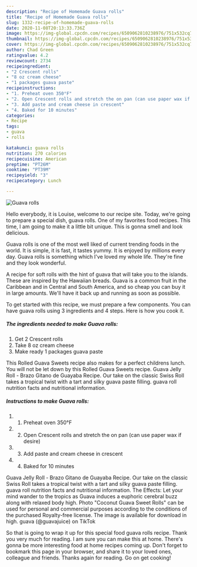 ```yaml
---
description: "Recipe of Homemade Guava rolls"
title: "Recipe of Homemade Guava rolls"
slug: 1332-recipe-of-homemade-guava-rolls
date: 2020-11-08T20:13:33.736Z
image: https://img-global.cpcdn.com/recipes/6509062810238976/751x532cq70/guava-rolls-recipe-main-photo.jpg
thumbnail: https://img-global.cpcdn.com/recipes/6509062810238976/751x532cq70/guava-rolls-recipe-main-photo.jpg
cover: https://img-global.cpcdn.com/recipes/6509062810238976/751x532cq70/guava-rolls-recipe-main-photo.jpg
author: Chad Green
ratingvalue: 4.2
reviewcount: 2734
recipeingredient:
- "2 Crescent rolls"
- "8 oz cream cheese"
- "1 packages guava paste"
recipeinstructions:
- "1. Preheat oven 350°F"
- "2. Open Crescent rolls and stretch the on pan (can use paper wax if desire)"
- "3. Add paste and cream cheese in crescent"
- "4. Baked for 10 minutes"
categories:
- Recipe
tags:
- guava
- rolls

katakunci: guava rolls 
nutrition: 270 calories
recipecuisine: American
preptime: "PT26M"
cooktime: "PT39M"
recipeyield: "3"
recipecategory: Lunch

---
```



![Guava rolls](https://img-global.cpcdn.com/recipes/6509062810238976/751x532cq70/guava-rolls-recipe-main-photo.jpg)

Hello everybody, it is Louise, welcome to our recipe site. Today, we're going to prepare a special dish, guava rolls. One of my favorites food recipes. This time, I am going to make it a little bit unique. This is gonna smell and look delicious.

Guava rolls is one of the most well liked of current trending foods in the world. It is simple, it is fast, it tastes yummy. It is enjoyed by millions every day. Guava rolls is something which I've loved my whole life. They're fine and they look wonderful.

A recipe for soft rolls with the hint of guava that will take you to the islands. These are inspired by the Hawaiian breads. Guava is a common fruit in the Caribbean and in Central and South America, and so cheap you can buy it in large amounts. We&#39;ll have it back up and running as soon as possible.


To get started with this recipe, we must prepare a few components. You can have guava rolls using 3 ingredients and 4 steps. Here is how you cook it.

<!--inarticleads1-->

##### The ingredients needed to make Guava rolls:

1. Get 2 Crescent rolls
1. Take 8 oz cream cheese
1. Make ready 1 packages guava paste


This Rolled Guava Sweets recipe also makes for a perfect childrens lunch. You will not be let down by this Rolled Guava Sweets recipe. Guava Jelly Roll - Brazo Gitano de Guayaba Recipe. Our take on the classic Swiss Roll takes a tropical twist with a tart and silky guava paste filling. guava roll nutrition facts and nutritional information. 

<!--inarticleads2-->

##### Instructions to make Guava rolls:

1. 1. Preheat oven 350°F
1. 2. Open Crescent rolls and stretch the on pan (can use paper wax if desire)
1. 3. Add paste and cream cheese in crescent
1. 4. Baked for 10 minutes


Guava Jelly Roll - Brazo Gitano de Guayaba Recipe. Our take on the classic Swiss Roll takes a tropical twist with a tart and silky guava paste filling. guava roll nutrition facts and nutritional information. The Effects: Let your mind wander to the tropics as Guava induces a euphoric cerebral buzz along with relaxed body high. Photo &#34;Coconut Guava Sweet Rolls&#34; can be used for personal and commercial purposes according to the conditions of the purchased Royalty-free license. The image is available for download in high. guava (@guavajuice) on TikTok 

So that is going to wrap it up for this special food guava rolls recipe. Thank you very much for reading. I am sure you can make this at home. There's gonna be more interesting food at home recipes coming up. Don't forget to bookmark this page in your browser, and share it to your loved ones, colleague and friends. Thanks again for reading. Go on get cooking!
